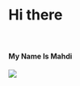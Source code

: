 <h1>Hi there</h1>
</br>
<h4>My Name Is Mahdi</h4>


<img src="https://raw.githubusercontent.com/saadeghi/saadeghi/master/dino.gif"></img>
